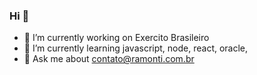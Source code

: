### Hi 👋


- 🔭 I’m currently working on Exercito Brasileiro
- 🌱 I’m currently learning javascript, node, react, oracle, 
- 💬 Ask me about contato@ramonti.com.br
